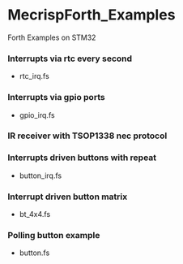 # MecrispForth_Examples
Forth Examples on STM32

### Interrupts via rtc every second

- rtc_irq.fs

### Interrupts via gpio ports

- gpio_irq.fs

### IR receiver with TSOP1338 nec protocol

### Interrupts driven buttons with repeat

- button_irq.fs

### Interrupt driven button matrix

- bt_4x4.fs

### Polling button example

- button.fs
